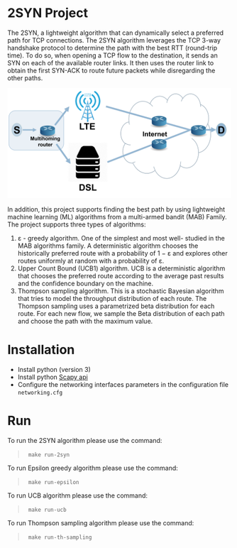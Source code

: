 # 2SYN Project
The 2SYN, a lightweight algorithm that can dynamically select a preferred path for TCP connections.
The 2SYN algorithm leverages the TCP 3-way handshake protocol to determine the path with the best RTT (round-trip time). 
To do so, when opening a TCP
flow to the destination, it sends an SYN on each of the available router links.
It then uses the router link to obtain the first SYN-ACK to route future packets while disregarding the other paths. 


![alt text](./tests/figures/system.png)

In addition, this project supports finding the best path by using lightweight machine learning (ML) algorithms from a multi-armed bandit (MAB) Family.
The project supports three types of algorithms:
1. ε - greedy algorithm. One of the simplest and most well-
studied in the MAB algorithms family. A deterministic algorithm chooses the historically preferred route with a probability of 1 − ε and explores other routes uniformly at random with a probability of ε.
1. Upper Count Bound (UCB1) algorithm. UCB is a deterministic algorithm that chooses the preferred route according to the average past results and the confidence boundary on the machine. 
2. Thompson sampling algorithm. This is a stochastic Bayesian algorithm that tries to model the throughput distribution of each route. The Thompson sampling uses a parametrized beta distribution for each route. For each new flow, we sample the Beta distribution of each path and choose the path with the maximum value.

# Installation
* Install python (version 3)
* Install python [Scapy api](https://scapy.readthedocs.io/en/latest/installation.html)
* Configure the networking interfaces parameters in the configuration file ```networking.cfg```

# Run
To run the 2SYN algorithm please use the command:  
>``` make run-2syn```

To run Epsilon greedy algorithm please use the command:  
>``` make run-epsilon```

To run UCB algorithm please use the command:  
>``` make run-ucb```

To run Thompson sampling algorithm please use the command:  
>``` make run-th-sampling```
